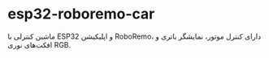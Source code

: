 # esp32-roboremo-car
ماشین کنترلی با ESP32 و اپلیکیشن RoboRemo، دارای کنترل موتور، نمایشگر باتری و افکت‌های نوری RGB.
